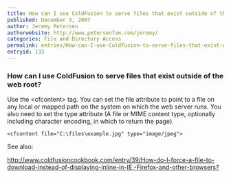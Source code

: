 ```yaml
---
title: How can I use ColdFusion to serve files that exist outside of the web root?
published: December 3, 2007
author: Jeremy Petersen
authorwebsite: http://www.petersenfam.com/jeremy/
categories: File and Directory Access
permalink: entries/How-can-I-use-ColdFusion-to-serve-files-that-exist-outside-of-the-web-root.html
entryid: 133
---
```


<h3>How can I use ColdFusion to serve files that exist outside of the web root?</h3>

<p>
Use the &lt;cfcontent&gt; tag. You can set the file attribute to point to a file on any local or mapped path on the system on which the web server runs. You also need to set the type attribute (A file or MIME content type, optionally including character encoding, in which to return the page).
</p>

<pre><code class="language-markup">&lt;cfcontent file=&quot;C:\files\example.jpg&quot; type=&quot;image/jpeg&quot;&gt;
</code></pre>

<p>
See also:
</p>

<p>
<a href ="http://www.coldfusioncookbook.com/entry/39/How-do-I-force-a-file-to-download-instead-of-displaying-inline-in-IE,-Firefox-and-other-browsers?"> http://www.coldfusioncookbook.com/entry/39/How-do-I-force-a-file-to-download-instead-of-displaying-inline-in-IE,-Firefox-and-other-browsers?</a>
</p>



